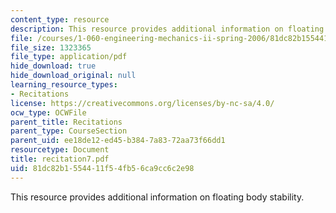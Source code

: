 ```yaml
---
content_type: resource
description: This resource provides additional information on floating body stability.
file: /courses/1-060-engineering-mechanics-ii-spring-2006/81dc82b1554411f54fb56ca9cc6c2e98_recitation7.pdf
file_size: 1323365
file_type: application/pdf
hide_download: true
hide_download_original: null
learning_resource_types:
- Recitations
license: https://creativecommons.org/licenses/by-nc-sa/4.0/
ocw_type: OCWFile
parent_title: Recitations
parent_type: CourseSection
parent_uid: ee18de12-ed45-b384-7a83-72aa73f66dd1
resourcetype: Document
title: recitation7.pdf
uid: 81dc82b1-5544-11f5-4fb5-6ca9cc6c2e98
---
```

This resource provides additional information on floating body stability.